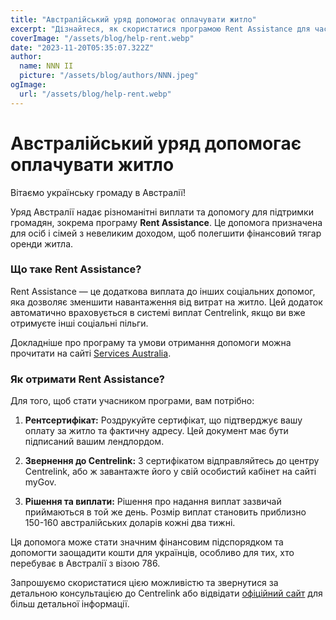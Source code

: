 ```yaml
---
title: "Австралійський уряд допомогає оплачувати житло"
excerpt: "Дізнайтеся, як скористатися програмою Rent Assistance для часткового покриття вартості оренди житла в Австралії."
coverImage: "/assets/blog/help-rent.webp"
date: "2023-11-20T05:35:07.322Z"
author:
  name: NNN II
  picture: "/assets/blog/authors/NNN.jpeg"
ogImage:
  url: "/assets/blog/help-rent.webp"
---
```


# Австралійський уряд допомогає оплачувати житло

Вітаємо українську громаду в Австралії!

Уряд Австралії надає різноманітні виплати та допомогу для підтримки громадян, зокрема програму **Rent Assistance**. Це допомога призначена для осіб і сімей з невеликим доходом, щоб полегшити фінансовий тягар оренди житла.

### Що таке Rent Assistance?

Rent Assistance — це додаткова виплата до інших соціальних допомог, яка дозволяє зменшити навантаження від витрат на житло. Цей додаток автоматично враховується в системі виплат Centrelink, якщо ви вже отримуєте інші соціальні пільги.

Докладніше про програму та умови отримання допомоги можна прочитати на сайті [Services Australia](https://www.servicesaustralia.gov.au/rent-assistance).

### Як отримати Rent Assistance?

Для того, щоб стати учасником програми, вам потрібно:

1. **Рентсертифікат:** Роздрукуйте сертифікат, що підтверджує вашу оплату за житло та фактичну адресу. Цей документ має бути підписаний вашим лендлордом.

2. **Звернення до Centrelink:** З сертифікатом відправляйтесь до центру Centrelink, або ж завантажте його у свій особистий кабінет на сайті myGov.

3. **Рішення та виплати:** Рішення про надання виплат зазвичай приймаються в той же день. Розмір виплат становить приблизно 150-160 австралійських доларів кожні два тижні.

Ця допомога може стати значним фінансовим підспорядком та допомогти заощадити кошти для українців, особливо для тих, хто перебуває в Австралії з візою 786.

Запрошуємо скористатися цією можливістю та звернутися за детальною консультацією до Centrelink або відвідати [офіційний сайт](https://www.servicesaustralia.gov.au/rent-assistance) для більш детальної інформації.

